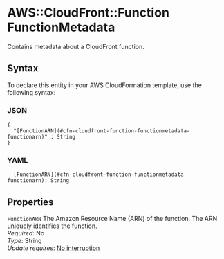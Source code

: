 # AWS::CloudFront::Function FunctionMetadata<a name="aws-properties-cloudfront-function-functionmetadata"></a>

Contains metadata about a CloudFront function\.

## Syntax<a name="aws-properties-cloudfront-function-functionmetadata-syntax"></a>

To declare this entity in your AWS CloudFormation template, use the following syntax:

### JSON<a name="aws-properties-cloudfront-function-functionmetadata-syntax.json"></a>

```
{
  "[FunctionARN](#cfn-cloudfront-function-functionmetadata-functionarn)" : String
}
```

### YAML<a name="aws-properties-cloudfront-function-functionmetadata-syntax.yaml"></a>

```
  [FunctionARN](#cfn-cloudfront-function-functionmetadata-functionarn): String
```

## Properties<a name="aws-properties-cloudfront-function-functionmetadata-properties"></a>

`FunctionARN`  <a name="cfn-cloudfront-function-functionmetadata-functionarn"></a>
The Amazon Resource Name \(ARN\) of the function\. The ARN uniquely identifies the function\.  
*Required*: No  
*Type*: String  
*Update requires*: [No interruption](https://docs.aws.amazon.com/AWSCloudFormation/latest/UserGuide/using-cfn-updating-stacks-update-behaviors.html#update-no-interrupt)